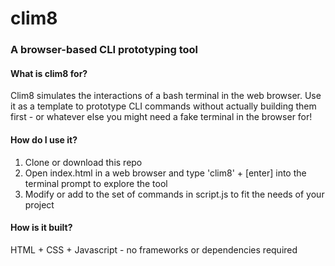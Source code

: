 # clim8
### A browser-based CLI prototyping tool

#### What is clim8 for?
Clim8 simulates the interactions of a bash terminal in the web browser. Use it as a template to prototype CLI commands without actually building them first - or whatever else you might need a fake terminal in the browser for!

#### How do I use it?
1. Clone or download this repo
2. Open index.html in a web browser and type 'clim8' + [enter] into the terminal prompt to explore the tool
3. Modify or add to the set of commands in script.js to fit the needs of your project

#### How is it built?
HTML + CSS + Javascript - no frameworks or dependencies required